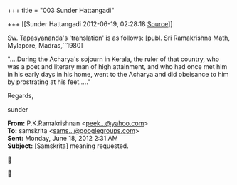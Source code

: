 +++
title = "003 Sunder Hattangadi"

+++
[[Sunder Hattangadi	2012-06-19, 02:28:18 [Source](https://groups.google.com/g/samskrita/c/6kWSWbW5fIc)]]



Sw. Tapasyananda's 'translation' is as follows: \[publ. Sri Ramakrishna Math, Mylapore, Madras,``1980\]



"....During the Acharya's sojourn in Kerala, the ruler of that country, who was a poet and literary man of high attainment, and who had once met him in his early days in his home, went to the Acharya and did obeisance to him by prostrating at his feet....."





Regards,



sunder

  

**From:** P.K.Ramakrishnan \<[peek...@yahoo.com]()\>  
**To:** samskrita \<[sams...@googlegroups.com]()\>  
**Sent:** Monday, June 18, 2012 2:31 AM  
**Subject:** \[Samskrita\] meaning requested.  

  





